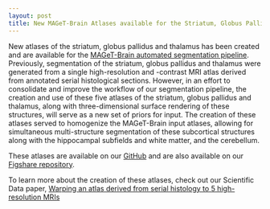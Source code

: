 ```yaml
---
layout: post
title: New MAGeT-Brain Atlases available for the Striatum, Globus Pallidus and Thalamus
---
```


New atlases of the striatum, globus pallidus and thalamus has been created and are available for the [MAGeT-Brain automated segmentation pipeline](https://github.com/CobraLab/MAGeTbrain). Previously, segmentation of the striatum, globus pallidus and thalamus were generated from a single high-resolution and -contrast MRI atlas derived from annotated serial histological sections. However, in an effort to consolidate and improve the workflow of our segmentation pipeline, the creation and use of these five atlases of the striatum, globus pallidus and thalamus, along with three-dimensional surface rendering of these structures, will serve as a new set of priors for input. The creation of these atlases served to homogenize the MAGeT-Brain input atlases, allowing for simultaneous multi-structure segmentation of these subcortical structures along with the hippocampal subfields and white matter, and the cerebellum.

These atlases are available on our [GitHub](https://github.com/CobraLab/atlases/tree/master/5-atlas-subcortical) and are also available on our [Figshare repository](https://dx.doi.org/10.6084/m9.figshare.c.4052768).

To learn more about the creation of these atlases, check out our Scientific Data paper, [Warping an atlas derived from serial histology to 5 high-resolution MRIs](https://www.nature.com/articles/sdata2018107)
